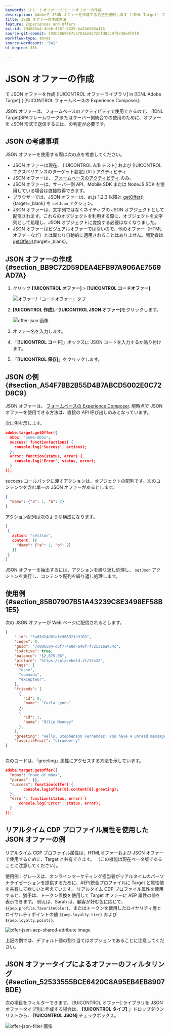```yaml
---
keywords: リモートオファー;リモートオファーの作成
description: Adobeで JSON オファーを作成する方法を説明します [!DNL Target] フォームベースの Experience Composer で使用する場合。 JSON オファーは、SPAフレームワークまたはサーバー側統合に役立ちます。
title: JSON オファーの作成方法
feature: Experiences and Offers
exl-id: 793665a4-4cd6-458f-8225-ba23e503a115
source-git-commit: 293b2869957c2781be8272cfd0cc9f82d8e4f0f0
workflow-type: tm+mt
source-wordcount: '541'
ht-degree: 38%

---
```


# JSON オファーの作成

で JSON オファーを作成 [!UICONTROL オファーライブラリ] in [!DNL Adobe Target] ( [!UICONTROL フォームベースの Experience Composer].

JSON オファーは、フォームベースのアクティビティで使用できるので、 [!DNL Target]SPAフレームワークまたはサーバー側統合での使用のために、オファーを JSON 形式で送信するには、の判定が必要です。

## JSON の考慮事項

JSON オファーを使用する際は次の点を考慮してください。

* JSON オファーは現在、 [!UICONTROL A/B テスト] および [!UICONTROL エクスペリエンスのターゲット設定] (XT) アクティビティ
* JSON オファーは、 [フォームベースのアクティビティ](/help/main/c-experiences/form-experience-composer.md) のみ。
* JSON オファーは、サーバー側 API、Mobile SDK または NodeJS SDK を使用している場合は直接取得できます。
* ブラウザーでは、JSON オファーは、at.js 1.2.3 以降と [getOffer()](https://developer.adobe.com/target/implement/client-side/atjs/atjs-functions/adobe-target-getoffer/){target=_blank} を `setJson` アクション。
* JSON オファーは、文字列ではなくネイティブの JSON オブジェクトとして配信されます。これらのオブジェクトを利用する際に、オブジェクトを文字列として処理し、JSON オブジェクトに変換する必要はなくなりました。
* JSON オファーはビジュアルオファーではないので、他のオファー（HTML オファーなど）とは異なり自動的に適用されることはありません。開発者は [getOffer()](https://developer.adobe.com/target/implement/client-side/atjs/atjs-functions/adobe-target-getoffer/){target=_blank}。

## JSON オファーの作成 {#section_BB9C72D59DEA4EFB97A906AE7569AD7A}

1. クリック **[!UICONTROL オファー]** > **[!UICONTROL コードオファー]**.

   ![オファー/「コードオファー」タブ](/help/main/c-experiences/c-manage-content/assets/code-offers-tab.png)

1. **[!UICONTROL 作成]**／**[!UICONTROL JSON オファー]**&#x200B;をクリックします。

   ![offer-json 画像](assets/offer-json.png)

1. オファー名を入力します。
1. 「**[!UICONTROL コード]**」ボックスに JSON コードを入力するか貼り付けます。
1. 「**[!UICONTROL 保存]**」をクリックします。

## JSON の例 {#section_A54F7BB2B55D4B7ABCD5002E0C72D8C9}

JSON オファーは、 [フォームベースの Experience Composer](/help/main/c-experiences/form-experience-composer.md). 現時点で JSON オファーを使用できる方法は、直接の API 呼び出しのみとなっています。

次に例を示します。

```json
adobe.target.getOffer({ 
  mbox: "some-mbox", 
  success: function(actions) { 
    console.log('Success', actions); 
  }, 
  error: function(status, error) { 
    console.log('Error', status, error); 
  } 
});
```

success コールバックに渡すアクションは、オブジェクトの配列です。次のコンテンツを含む単一の JSON オファーがあるとします。

```json
{ 
  "demo": {"a": 1, "b": 2} 
}
```

アクション配列は次のような構成になります。

```json
[ 
 { 
   action: "setJson", 
   content: [{ 
     "demo": {"a": 1, "b": 2} 
   }] 
 }  
]
```

JSON オファーを抽出するには、アクションを繰り返し処理し、 `setJson` アクションを実行し、コンテンツ配列を繰り返し処理します。

## 使用例 {#section_85B07907B51A43239C8E3498EF58B1E5}

次の JSON オファーが Web ページに配信されるとします。

```json
{ 
    "_id": "5a65d24d8fafc966921e9169", 
    "index": 0, 
    "guid": "7c006504-c6f7-468d-a46f-f72531ea454c", 
    "isActive": true, 
    "balance": "$2,075.06", 
    "picture": "https://placehold.it/32x32", 
    "tags": [ 
      "esse", 
      "commodo", 
      "excepteur", 
    ], 
    "friends": [ 
      { 
        "id": 0, 
        "name": "Carla Lyons" 
      }, 
      { 
        "id": 1, 
        "name": "Ollie Mooney" 
      }, 
    ], 
    "greeting": "Hello, Stephenson Fernandez! You have 4 unread messages.", 
    "favoriteFruit": "strawberry" 
} 
  
```

次のコードは、「greeting」属性にアクセスする方法を示しています。

```json
adobe.target.getOffer({   
  "mbox": "name_of_mbox", 
  "params": {}, 
  "success": function(offer) {           
        console.log(offer[0].content[0].greeting); 
  },   
  "error": function(status, error) {           
      console.log('Error', status, error); 
  } 
});
```

## リアルタイム CDP プロファイル属性を使用した JSON オファーの例

リアルタイム CDP プロファイル属性は、HTMLオファーおよび JSON オファーで使用するために、Target と共有できます。 （この機能は現在ベータ版であることに注意してください）。

使用例：グレースは、オンラインマーケティング担当者がリアルタイムのパーソナライゼーションを提供するために、AEP/統合プロファイルに Target と属性値を共有して欲しいと考えています。 リアルタイム CDP プロファイル属性を使用すると、猶予は、トークン置換を使用して Target オファーに AEP 属性の値を表示できます。 例えば、Sarah は、顧客が好む色に応じて、 `${aep.profile.favoriteColor}`、またはトークンを使用したロイヤリティ層とロイヤルティポイントの値 `${aep.loyalty.tier}` および `${aep.loyalty.points}`.

![offer-json-aep-shared-attribute image](assets/offer-json-aep-shared-attribute.png)

上記の例では、デフォルト値の割り当てはオプションであることに注意してください。

## JSON オファータイプによるオファーのフィルタリング {#section_52533555BCE6420C8A95EB4EB8907BDE}

次の項目をフィルターできます。 [!UICONTROL オファー] ライブラリを JSON オファータイプ別に作成する場合は、 **[!UICONTROL タイプ]** 」ドロップダウンリストから、 **[!UICONTROL JSON]** チェックボックス。

![offer-json-filter 画像](assets/offer-json-filter.png)
